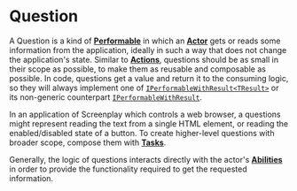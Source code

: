 # Question

A Question is a kind of **[Performable]** in which an **[Actor]** gets or reads some information from the application, ideally in such a way that does not change the application's state.
Similar to **[Actions]**, questions should be as small in their scope as possible, to make them as reusable and composable as possible.
In code, questions get a value and return it to the consuming logic, so they will always implement one of [`IPerformableWithResult<TResult>`] or its non-generic counterpart [`IPerformableWithResult`].

In an application of Screenplay which controls a web browser, a questions might represent reading the text from a single HTML element, or reading the enabled/disabled state of a button.
To create higher-level questions with broader scope, compose them with **[Tasks]**.

Generally, the logic of questions interacts directly with the actor's **[Abilities]** in order to provide the functionality required to get the requested information.

[Performable]: Performable.md
[Actor]: xref:CSF.Screenplay.Actor
[Actions]: Action.md
[`IPerformableWithResult`]: xref:CSF.Screenplay.IPerformableWithResult
[`IPerformableWithResult<TResult>`]: xref:CSF.Screenplay.IPerformableWithResult`1
[Tasks]: Task.md
[Abilities]: Ability.md
